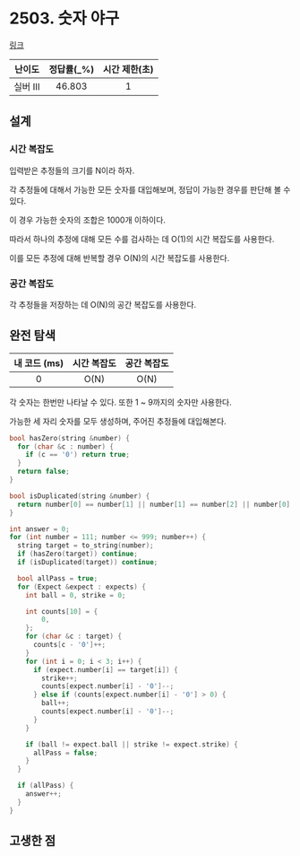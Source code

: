 # 2503. 숫자 야구

[링크](https://www.acmicpc.net/problem/2503)

|  난이도  | 정답률(\_%) | 시간 제한(초) |
| :------: | :---------: | :-----------: |
| 실버 III |   46.803    |       1       |

## 설계

### 시간 복잡도

입력받은 추정들의 크기를 N이라 하자.

각 추정들에 대해서 가능한 모든 숫자를 대입해보며, 정답이 가능한 경우를 판단해 볼 수 있다.

이 경우 가능한 숫자의 조합은 1000개 이하이다.

따라서 하나의 추정에 대해 모든 수를 검사하는 데 O(1)의 시간 복잡도를 사용한다.

이를 모든 추정에 대해 반복할 경우 O(N)의 시간 복잡도를 사용한다.

### 공간 복잡도

각 추정들을 저장하는 데 O(N)의 공간 복잡도를 사용한다.

## 완전 탐색

| 내 코드 (ms) | 시간 복잡도 | 공간 복잡도 |
| :----------: | :---------: | :---------: |
|      0       |    O(N)     |    O(N)     |

각 숫자는 한번만 나타날 수 있다. 또한 1 ~ 9까지의 숫자만 사용한다.

가능한 세 자리 숫자를 모두 생성하며, 주어진 추정들에 대입해본다.

```cpp
bool hasZero(string &number) {
  for (char &c : number) {
    if (c == '0') return true;
  }
  return false;
}

bool isDuplicated(string &number) {
  return number[0] == number[1] || number[1] == number[2] || number[0] == number[2];
}

int answer = 0;
for (int number = 111; number <= 999; number++) {
  string target = to_string(number);
  if (hasZero(target)) continue;
  if (isDuplicated(target)) continue;

  bool allPass = true;
  for (Expect &expect : expects) {
    int ball = 0, strike = 0;

    int counts[10] = {
        0,
    };
    for (char &c : target) {
      counts[c - '0']++;
    }
    for (int i = 0; i < 3; i++) {
      if (expect.number[i] == target[i]) {
        strike++;
        counts[expect.number[i] - '0']--;
      } else if (counts[expect.number[i] - '0'] > 0) {
        ball++;
        counts[expect.number[i] - '0']--;
      }
    }

    if (ball != expect.ball || strike != expect.strike) {
      allPass = false;
    }
  }

  if (allPass) {
    answer++;
  }
}
```

## 고생한 점
